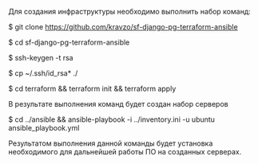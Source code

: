 Для создания инфраструктуры необходимо выполнить набор команд:

$ git clone https://github.com/kravzo/sf-django-pg-terraform-ansible

$ cd sf-django-pg-terraform-ansible

$ ssh-keygen -t rsa

$ cp ~/.ssh/id_rsa* ./

$ cd terraform && terraform init && terraform apply

В результате выполнения команд будет создан набор серверов

$ cd ../ansible && ansible-playbook -i ../inventory.ini -u ubuntu ansible_playbook.yml

Результатом выполнения данной команды будет установка необходимого для дальнейшей работы ПО на созданных серверах.
